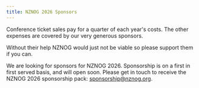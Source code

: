 ```yaml
---
title: NZNOG 2026 Sponsors
---
```


Conference ticket sales pay for a quarter of each year's costs. The other expenses are covered by our very generous sponsors.

Without their help NZNOG would just not be viable so please support them if you can.

We are looking for sponsors for NZNOG 2026. Sponsorship is on a first in first served basis, and will open soon. Please get in touch to receive the NZNOG 2026 sponsorship pack: [sponsorship@nznog.org](sponsorship@nznog.org).
